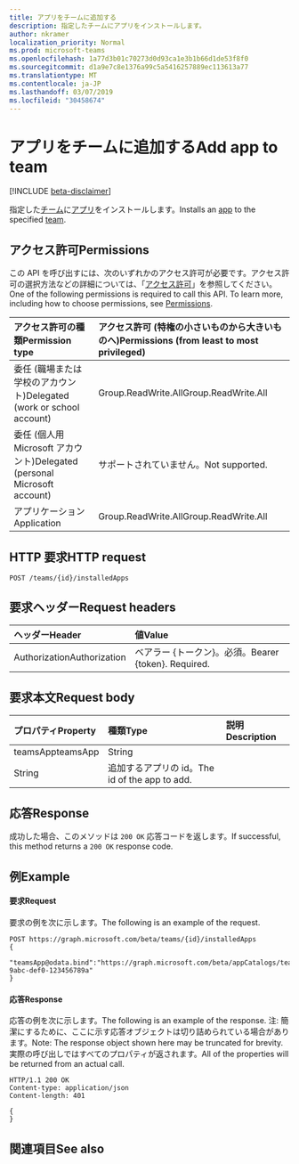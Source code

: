 ```yaml
---
title: アプリをチームに追加する
description: 指定したチームにアプリをインストールします。
author: nkramer
localization_priority: Normal
ms.prod: microsoft-teams
ms.openlocfilehash: 1a77d3b01c70273d0d93ca1e3b1b66d1de53f8f0
ms.sourcegitcommit: d1a9e7c8e1376a99c5a5416257889ec113613a77
ms.translationtype: MT
ms.contentlocale: ja-JP
ms.lasthandoff: 03/07/2019
ms.locfileid: "30458674"
---
```

# <a name="add-app-to-team"></a><span data-ttu-id="d8836-103">アプリをチームに追加する</span><span class="sxs-lookup"><span data-stu-id="d8836-103">Add app to team</span></span>

[!INCLUDE [beta-disclaimer](../../includes/beta-disclaimer.md)]

<span data-ttu-id="d8836-104">指定した[チーム](../resources/team.md)に[アプリ](../resources/teamsapp.md)をインストールします。</span><span class="sxs-lookup"><span data-stu-id="d8836-104">Installs an [app](../resources/teamsapp.md) to the specified [team](../resources/team.md).</span></span>

## <a name="permissions"></a><span data-ttu-id="d8836-105">アクセス許可</span><span class="sxs-lookup"><span data-stu-id="d8836-105">Permissions</span></span>
<span data-ttu-id="d8836-p101">この API を呼び出すには、次のいずれかのアクセス許可が必要です。アクセス許可の選択方法などの詳細については、「[アクセス許可](/graph/permissions-reference)」を参照してください。</span><span class="sxs-lookup"><span data-stu-id="d8836-p101">One of the following permissions is required to call this API. To learn more, including how to choose permissions, see [Permissions](/graph/permissions-reference).</span></span>

|<span data-ttu-id="d8836-108">アクセス許可の種類</span><span class="sxs-lookup"><span data-stu-id="d8836-108">Permission type</span></span>      | <span data-ttu-id="d8836-109">アクセス許可 (特権の小さいものから大きいものへ)</span><span class="sxs-lookup"><span data-stu-id="d8836-109">Permissions (from least to most privileged)</span></span>              |
|:--------------------|:---------------------------------------------------------|
|<span data-ttu-id="d8836-110">委任 (職場または学校のアカウント)</span><span class="sxs-lookup"><span data-stu-id="d8836-110">Delegated (work or school account)</span></span> | <span data-ttu-id="d8836-111">Group.ReadWrite.All</span><span class="sxs-lookup"><span data-stu-id="d8836-111">Group.ReadWrite.All</span></span>    |
|<span data-ttu-id="d8836-112">委任 (個人用 Microsoft アカウント)</span><span class="sxs-lookup"><span data-stu-id="d8836-112">Delegated (personal Microsoft account)</span></span> | <span data-ttu-id="d8836-113">サポートされていません。</span><span class="sxs-lookup"><span data-stu-id="d8836-113">Not supported.</span></span>    |
|<span data-ttu-id="d8836-114">アプリケーション</span><span class="sxs-lookup"><span data-stu-id="d8836-114">Application</span></span> | <span data-ttu-id="d8836-115">Group.ReadWrite.All</span><span class="sxs-lookup"><span data-stu-id="d8836-115">Group.ReadWrite.All</span></span> |

## <a name="http-request"></a><span data-ttu-id="d8836-116">HTTP 要求</span><span class="sxs-lookup"><span data-stu-id="d8836-116">HTTP request</span></span>
<!-- { "blockType": "ignored" } -->
```http
POST /teams/{id}/installedApps
```

## <a name="request-headers"></a><span data-ttu-id="d8836-117">要求ヘッダー</span><span class="sxs-lookup"><span data-stu-id="d8836-117">Request headers</span></span>
| <span data-ttu-id="d8836-118">ヘッダー</span><span class="sxs-lookup"><span data-stu-id="d8836-118">Header</span></span>       | <span data-ttu-id="d8836-119">値</span><span class="sxs-lookup"><span data-stu-id="d8836-119">Value</span></span> |
|:---------------|:--------|
| <span data-ttu-id="d8836-120">Authorization</span><span class="sxs-lookup"><span data-stu-id="d8836-120">Authorization</span></span>  | <span data-ttu-id="d8836-p102">ベアラー {トークン}。必須。</span><span class="sxs-lookup"><span data-stu-id="d8836-p102">Bearer {token}. Required.</span></span>  |

## <a name="request-body"></a><span data-ttu-id="d8836-123">要求本文</span><span class="sxs-lookup"><span data-stu-id="d8836-123">Request body</span></span>

| <span data-ttu-id="d8836-124">プロパティ</span><span class="sxs-lookup"><span data-stu-id="d8836-124">Property</span></span>     | <span data-ttu-id="d8836-125">種類</span><span class="sxs-lookup"><span data-stu-id="d8836-125">Type</span></span>   |<span data-ttu-id="d8836-126">説明</span><span class="sxs-lookup"><span data-stu-id="d8836-126">Description</span></span>|
|:---------------|:--------|:----------|
|<span data-ttu-id="d8836-127">teamsApp</span><span class="sxs-lookup"><span data-stu-id="d8836-127">teamsApp</span></span>|<span data-ttu-id="d8836-128">String
</span><span class="sxs-lookup"><span data-stu-id="d8836-128">String</span></span>|<span data-ttu-id="d8836-129">追加するアプリの id。</span><span class="sxs-lookup"><span data-stu-id="d8836-129">The id of the app to add.</span></span>|


## <a name="response"></a><span data-ttu-id="d8836-130">応答</span><span class="sxs-lookup"><span data-stu-id="d8836-130">Response</span></span>

<span data-ttu-id="d8836-131">成功した場合、このメソッドは `200 OK` 応答コードを返します。</span><span class="sxs-lookup"><span data-stu-id="d8836-131">If successful, this method returns a `200 OK` response code.</span></span>
## <a name="example"></a><span data-ttu-id="d8836-132">例</span><span class="sxs-lookup"><span data-stu-id="d8836-132">Example</span></span>
#### <a name="request"></a><span data-ttu-id="d8836-133">要求</span><span class="sxs-lookup"><span data-stu-id="d8836-133">Request</span></span>
<span data-ttu-id="d8836-134">要求の例を次に示します。</span><span class="sxs-lookup"><span data-stu-id="d8836-134">The following is an example of the request.</span></span>
<!-- {
  "blockType": "ignored",
  "name": "get_team"
}-->
```http
POST https://graph.microsoft.com/beta/teams/{id}/installedApps
{
   "teamsApp@odata.bind":"https://graph.microsoft.com/beta/appCatalogs/teamsApps/12345678-9abc-def0-123456789a"
}
```
#### <a name="response"></a><span data-ttu-id="d8836-135">応答</span><span class="sxs-lookup"><span data-stu-id="d8836-135">Response</span></span>
<span data-ttu-id="d8836-136">応答の例を次に示します。</span><span class="sxs-lookup"><span data-stu-id="d8836-136">The following is an example of the response.</span></span> <span data-ttu-id="d8836-137">注: 簡潔にするために、ここに示す応答オブジェクトは切り詰められている場合があります。</span><span class="sxs-lookup"><span data-stu-id="d8836-137">Note: The response object shown here may be truncated for brevity.</span></span> <span data-ttu-id="d8836-138">実際の呼び出しではすべてのプロパティが返されます。</span><span class="sxs-lookup"><span data-stu-id="d8836-138">All of the properties will be returned from an actual call.</span></span>
<!-- {
  "blockType": "ignored",
  "truncated": true,
  "@odata.type": "microsoft.graph.team"
} -->
```http
HTTP/1.1 200 OK
Content-type: application/json
Content-length: 401

{
}
```

<!-- uuid: 8fcb5dbc-d5aa-4681-8e31-b001d5168d79
2015-10-25 14:57:30 UTC -->
<!--
{
  "type": "#page.annotation",
  "description": "Get team",
  "keywords": "",
  "section": "documentation",
  "tocPath": "",
  "suppressions": [
    "Error: /api-reference/beta/api/teamsappinstallation-add.md:\r\n      Exception processing links.\r\n    System.ArgumentException: Link Definition was null. Link text: !INCLUDE [beta-disclaimer](../../includes/beta-disclaimer.md)\r\n      at ApiDoctor.Validation.DocFile.get_LinkDestinations()\r\n      at ApiDoctor.Validation.DocSet.ValidateLinks(Boolean includeWarnings, String[] relativePathForFiles, IssueLogger issues, Boolean requireFilenameCaseMatch, Boolean printOrphanedFiles)"
  ]
}
-->

## <a name="see-also"></a><span data-ttu-id="d8836-139">関連項目</span><span class="sxs-lookup"><span data-stu-id="d8836-139">See also</span></span>

